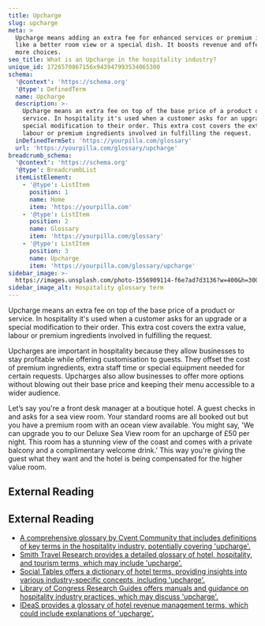 ```yaml
---
title: Upcharge
slug: upcharge
meta: >
  Upcharge means adding an extra fee for enhanced services or premium items,
  like a better room view or a special dish. It boosts revenue and offers guests
  more choices.
seo_title: What is an Upcharge in the hospitality industry?
unique_id: 1726570867156x943947993534065300
schema:
  '@context': 'https://schema.org'
  '@type': DefinedTerm
  name: Upcharge
  description: >-
    Upcharge means an extra fee on top of the base price of a product or
    service. In hospitality it's used when a customer asks for an upgrade or a
    special modification to their order. This extra cost covers the extra value,
    labour or premium ingredients involved in fulfilling the request.
  inDefinedTermSet: 'https://yourpilla.com/glossary'
  url: 'https://yourpilla.com/glossary/upcharge'
breadcrumb_schema:
  '@context': 'https://schema.org'
  '@type': BreadcrumbList
  itemListElement:
    - '@type': ListItem
      position: 1
      name: Home
      item: 'https://yourpilla.com'
    - '@type': ListItem
      position: 2
      name: Glossary
      item: 'https://yourpilla.com/glossary'
    - '@type': ListItem
      position: 3
      name: Upcharge
      item: 'https://yourpilla.com/glossary/upcharge'
sidebar_image: >-
  https://images.unsplash.com/photo-1556909114-f6e7ad7d3136?w=400&h=300&fit=crop&auto=format
sidebar_image_alt: Hospitality glossary term
---
```


Upcharge means an extra fee on top of the base price of a product or service. In hospitality it's used when a customer asks for an upgrade or a special modification to their order. This extra cost covers the extra value, labour or premium ingredients involved in fulfilling the request.

Upcharges are important in hospitality because they allow businesses to stay profitable while offering customisation to guests. They offset the cost of premium ingredients, extra staff time or special equipment needed for certain requests. Upcharges also allow businesses to offer more options without blowing out their base price and keeping their menu accessible to a wider audience.

Let’s say you're a front desk manager at a boutique hotel. A guest checks in and asks for a sea view room. Your standard rooms are all booked out but you have a premium room with an ocean view available. You might say, 'We can upgrade you to our Deluxe Sea View room for an upcharge of £50 per night. This room has a stunning view of the coast and comes with a private balcony and a complimentary welcome drink.' This way you're giving the guest what they want and the hotel is being compensated for the higher value room.

## External Reading



## External Reading

*   [A comprehensive glossary by Cvent Community that includes definitions of key terms in the hospitality industry, potentially covering 'upcharge'.](https://support.cvent.com/s/communityarticle/Hospitality-Glossary)
*   [Smith Travel Research provides a detailed glossary of hotel, hospitality, and tourism terms, which may include 'upcharge'.](https://str.com/data-insights/resources/glossary)
*   [Social Tables offers a dictionary of hotel terms, providing insights into various industry-specific concepts, including 'upcharge'.](https://www.socialtables.com/blog/hospitality/hotel-terms-dictionary/)
*   [Library of Congress Research Guides offers manuals and guidance on hospitality industry practices, which may discuss 'upcharge'.](https://guides.loc.gov/hospitality-restaurants-hotels/history/manuals)
*   [IDeaS provides a glossary of hotel revenue management terms, which could include explanations of 'upcharge'.](https://ideas.com/tools-resources/hotel-glossary-terms/)
